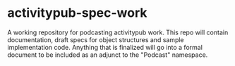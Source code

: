 # activitypub-spec-work
A working repository for podcasting activitypub work.  This repo will contain documentation, draft specs for object structures and sample implementation code.  Anything that is finalized will go into a formal document to be included as an adjunct to the "Podcast" namespace.
